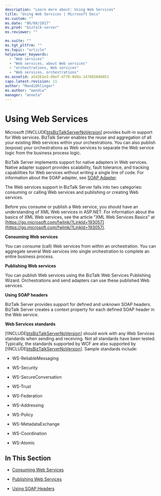 ```yaml
---
description: "Learn more about: Using Web Services"
title: "Using Web Services | Microsoft Docs"
ms.custom: ""
ms.date: "06/08/2017"
ms.prod: "biztalk-server"
ms.reviewer: ""

ms.suite: ""
ms.tgt_pltfrm: ""
ms.topic: "article"
helpviewer_keywords:
  - "Web services"
  - "Web services, about Web services"
  - "orchestrations, Web services"
  - "Web services, orchestrations"
ms.assetid: a54261e3-d8ef-4770-8d9a-147685846051
caps.latest.revision: 11
author: "MandiOhlinger"
ms.author: "mandia"
manager: "anneta"
---
```

# Using Web Services
Microsoft [!INCLUDE[btsBizTalkServerNoVersion](../includes/btsbiztalkservernoversion-md.md)] provides built-in support for Web services. BizTalk Server enables the reuse and aggregation of all your existing Web services within your orchestrations. You can also publish (expose) your orchestrations as Web services to separate the Web service logic from the business process logic.

 BizTalk Server implements support for native adapters in Web services. Native adapter support provides scalability, fault tolerance, and tracking capabilities for Web services without writing a single line of code. For information about the SOAP adapter, see [SOAP Adapter](../core/soap-adapter.md).

 The Web services support in BizTalk Server falls into two categories: consuming or calling Web services and publishing or creating Web services.

 Before you consume or publish a Web service, you should have an understanding of XML Web services in ASP.NET. For information about the basics of XML Web services, see the article "XML Web Services Basics" at [https://go.microsoft.com/fwlink/?LinkId=193057](https://go.microsoft.com/fwlink/?LinkId=193057).

 **Consuming Web services**

 You can consume (call) Web services from within an orchestration. You can aggregate several Web services into single orchestration to complete an entire business process.

 **Publishing Web services**

 You can publish Web services using the BizTalk Web Services Publishing Wizard. Orchestrations and send adapters can use these published Web services.

 **Using SOAP headers**

 BizTalk Server provides support for defined and unknown SOAP headers. BizTalk Server creates a context property for each defined SOAP header in the Web service.

 **Web Services standards**

 [!INCLUDE[btsBizTalkServerNoVersion](../includes/btsbiztalkservernoversion-md.md)] should work with any Web Services standards when sending and receiving. Not all standards have been tested. Typically, the standards supported by WCF are also supported by [!INCLUDE[btsBizTalkServerNoVersion](../includes/btsbiztalkservernoversion-md.md)]. Sample standards include:

-   WS-ReliableMessaging

-   WS-Security

-   WS-SecureConversation

-   WS-Trust

-   WS-Federation

-   WS-Addressing

-   WS-Policy

-   WS-MetadataExchange

-   WS-Coordination

-   WS-Atomic

## In This Section

-   [Consuming Web Services](../core/consuming-web-services.md)

-   [Publishing Web Services](../core/publishing-web-services.md)

-   [Using SOAP Headers](../core/using-soap-headers.md)
